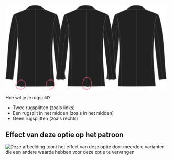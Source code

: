 ![Rugsplit](backvent.svg)

Hoe wil je je rugsplit?

*   Twee rugsplitten (zoals links)
*   Eén rugsplit in het midden (zoals in het midden)
*   Geen rugsplitten (zoals rechts)

## Effect van deze optie op het patroon

![Deze afbeelding toont het effect van deze optie door meerdere varianten die een andere waarde hebben voor deze optie te vervangen](jaeger\_backvent\_sample.svg "Effect van deze optie op het patroon")
